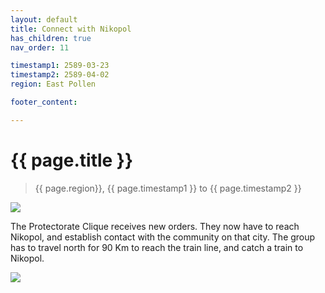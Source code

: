 ```yaml
---
layout: default
title: Connect with Nikopol
has_children: true
nav_order: 11

timestamp1: 2589-03-23
timestamp2: 2589-04-02
region: East Pollen

footer_content: 

---
```


# {{ page.title }}

> {{ page.region}}, {{ page.timestamp1 }} to {{ page.timestamp2 }} 

![](https://img2.storyblok.com/4000x2323/filters:quality(90)/f/72501/5076x2948/1d79ad3218/pollen-thundestorm.png)

The Protectorate Clique receives new orders.
They now have to reach Nikopol, and establish contact with the community on that city.
The group has to travel north for 90 Km to reach the train line, and catch a train to Nikopol.

![](https://i.imgur.com/QExGq3M.png)
